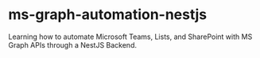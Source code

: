 # ms-graph-automation-nestjs
Learning how to automate Microsoft Teams, Lists, and SharePoint with MS Graph APIs through a NestJS Backend.
